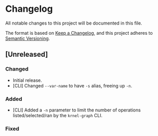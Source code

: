 # Changelog

All notable changes to this project will be documented in this file.

The format is based on [Keep a Changelog](https://keepachangelog.com/en/1.1.0/),
and this project adheres to [Semantic Versioning](https://semver.org/spec/v2.0.0.html).

## [Unreleased]

### Changed
- Initial release.
- [CLI] Changed `--var-name` to have `-s` alias, freeing up `-n`.
### Added
- [CLI] Added a `-n` parameter to limit the number of operations listed/selected/ran by the `krnel-graph` CLI.
### Fixed

